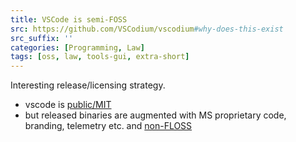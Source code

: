 ```yaml
---
title: VSCode is semi-FOSS
src: https://github.com/VSCodium/vscodium#why-does-this-exist
src_suffix: ''
categories: [Programming, Law]
tags: [oss, law, tools-gui, extra-short]
---
```


Interesting release/licensing strategy.

- vscode is [public/MIT](https://github.com/VSCodium/vscodium/blob/master/LICENSE)
- but released binaries are augmented with MS proprietary code, branding, telemetry etc. and [non-FLOSS](https://code.visualstudio.com/license)
